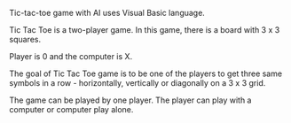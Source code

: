 Tic-tac-toe game with AI uses Visual Basic language.

Tic Tac Toe is a two-player game. In this game, there is a board with 3 x 3 squares.

Player is 0 and the computer is X.

The goal of Tic Tac Toe game is to be one of the players to get three same symbols in a row - horizontally, vertically or diagonally on a 3 x 3 grid.

The game can be played by one player. The player can play with a computer or computer play alone.
